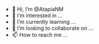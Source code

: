 - 👋 Hi, I’m @AtapiaNM
- 👀 I’m interested in ...
- 🌱 I’m currently learning ...
- 💞️ I’m looking to collaborate on ...
- 📫 How to reach me ...

<!---
AtapiaNM/AtapiaNM is a ✨ special ✨ repository because its `README.md` (this file) appears on your GitHub profile.
You can click the Preview link to take a look at your changes.
--->
